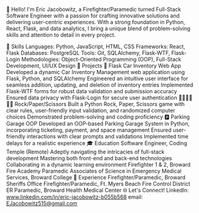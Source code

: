 👋 Hello! I'm Eric Jacobowitz, a Firefighter/Paramedic turned Full-Stack Software Engineer 
with a passion for crafting innovative solutions and delivering user-centric experiences.
 With a strong foundation in Python, React, Flask, and data analytics, I bring a unique 
blend of problem-solving skills and attention to detail in every project.

🚀 Skills
Languages: Python, JavaScript, HTML, CSS
Frameworks: React, Flask
Databases: PostgreSQL
Tools: Git, SQLAlchemy, Flask-WTF, Flask-Login
Methodologies: Object-Oriented Programming (OOP), Full-Stack Development, UI/UX Design
📂 Projects
🚗 Flask Car Inventory Web App
Developed a dynamic Car Inventory Management web application using Flask, Python, 
and SQLAlchemy
Engineered an intuitive user interface for seamless addition, updating, and deletion 
of inventory entries
Implemented Flask-WTF forms for robust data validation and submission accuracy
Ensured data privacy with Flask-Login for secure user authentication
✊🏻✋🏻✌🏻 Rock/Paper/Scissors
Built a Python Rock, Paper, Scissors game with clear rules, user-friendly input 
validation, and randomized computer choices
Demonstrated problem-solving and coding proficiency
🅿️ Parking Garage OOP
Developed an OOP-based Parking Garage System in Python, incorporating ticketing, 
payment, and space management
Ensured user-friendly interactions with clear prompts and validations
Implemented time delays for a realistic experience
🎓 Education
Software Engineer, Coding Temple (Remote)
Adeptly navigating the intricacies of full-stack development
Mastering both front-end and back-end technologies
Collaborating in a dynamic learning environment
Firefighter 1 & 2, Broward Fire Academy
Paramedic Associates of Science in Emergency Medical Services, Broward College
💼 Experience
Firefighter/Paramedic, Broward Sheriffs Office
Firefighter/Paramedic, Ft. Myers Beach Fire Control District
ER Paramedic, Broward Health Medical Center
🌐 Let's Connect!
LinkedIn: www.linkedin.com/in/eric-jacobowitz-b055b568
email: EJacobowitz515@gmail.com
